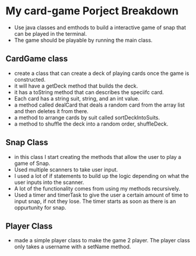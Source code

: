 # My card-game Porject Breakdown

- Use java classes and emthods to build a interactive game of snap that can be played in the terminal.
- The game should be playable by running the main class.


## CardGame class

- create a class that can create a deck of playing cards once the game is constructed.
- it will have a getDeck method that builds the deck.
- it has a toString method that can describes the speciifc card.
- Each card has a string suit, string, and an int value.
- a method called dealCard that deals a random card from the array list and then deletes it from there.
- a method to arrange cards by suit called sortDeckIntoSuits.
- a method to shuffle the deck into a random order, shuffleDeck.

## Snap Class

- in this class I start creating the methods that allow the user to play a game of Snap.
- Used multiple scanners to take user input.
- I used a lot of if statements to build up the logic depending on what the user inputs into the scanner.
- A lot of the functionality comes from using my methods recursively.
- Used a timer and timerTask to give the user a certain amount of time to input snap, if not they lose. The timer starts as soon as there is an oppurtunity for snap.

## Player Class

- made a simple player class to make the game 2 player. The player class only takes a username with a setName method.

